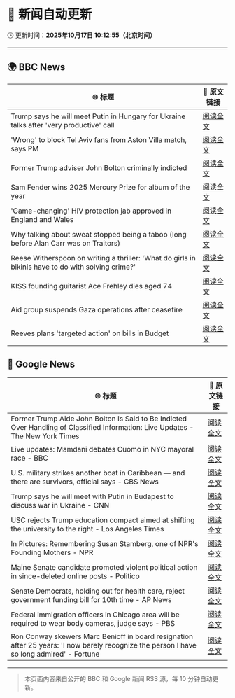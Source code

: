# 🧠 新闻自动更新

🕒 更新时间：**2025年10月17日 10:12:55（北京时间）**

---

## 🌍 BBC News

| 🌐 标题 | 🔗 原文链接 |
|--------|-------------|
| Trump says he will meet Putin in Hungary for Ukraine talks after 'very productive' call | [阅读全文](https://www.bbc.com/news/articles/crmxz37nv3zo?at_medium=RSS&at_campaign=rss) |
| 'Wrong' to block Tel Aviv fans from Aston Villa match, says PM | [阅读全文](https://www.bbc.com/news/articles/c205gnz5p8xo?at_medium=RSS&at_campaign=rss) |
| Former Trump adviser John Bolton criminally indicted | [阅读全文](https://www.bbc.com/news/articles/cgql2qzkz5zo?at_medium=RSS&at_campaign=rss) |
| Sam Fender wins 2025 Mercury Prize for album of the year | [阅读全文](https://www.bbc.com/news/articles/cp3dnjd9g4go?at_medium=RSS&at_campaign=rss) |
| 'Game-changing' HIV protection jab approved in England and Wales | [阅读全文](https://www.bbc.com/news/articles/c803egy217xo?at_medium=RSS&at_campaign=rss) |
| Why talking about sweat stopped being a taboo (long before Alan Carr was on Traitors) | [阅读全文](https://www.bbc.com/news/articles/cwy51pgql7eo?at_medium=RSS&at_campaign=rss) |
| Reese Witherspoon on writing a thriller: 'What do girls in bikinis have to do with solving crime?' | [阅读全文](https://www.bbc.com/news/articles/cn0gl91dwr2o?at_medium=RSS&at_campaign=rss) |
| KISS founding guitarist Ace Frehley dies aged 74 | [阅读全文](https://www.bbc.com/news/articles/cj41vwgv47no?at_medium=RSS&at_campaign=rss) |
| Aid group suspends Gaza operations after ceasefire | [阅读全文](https://www.bbc.com/news/articles/cgjd783ywn3o?at_medium=RSS&at_campaign=rss) |
| Reeves plans 'targeted action' on bills in Budget | [阅读全文](https://www.bbc.com/news/articles/c8eykkgdze5o?at_medium=RSS&at_campaign=rss) |

## 📰 Google News

| 🌐 标题 | 🔗 原文链接 |
|--------|-------------|
| Former Trump Aide John Bolton Is Said to Be Indicted Over Handling of Classified Information: Live Updates - The New York Times | [阅读全文](https://news.google.com/rss/articles/CBMib0FVX3lxTFBkTDBrdl85TFFnd1ZZTXl5WE5lZEx3ZmFJTnBfeGhKa2ZUeFhRVVBWem1ET1piYnhsZ29sRE4wbko1Y19ER3hqU0FIRHlzUW8zSXRsSFIyc2F4RkxHV2p6TGJubV9DMm5pajBJeGdfVQ?oc=5) |
| Live updates: Mamdani debates Cuomo in NYC mayoral race - BBC | [阅读全文](https://news.google.com/rss/articles/CBMiVEFVX3lxTFBKRGd6RTdOaGhjQkhLcTh1SDV3Q1JZdFh2MG0yb1Q2cTZtb3U5Tms5blhrTlNGbUxZaURiTzNfbDZCUnN4cms2bHozQUtBbjl5TUc5UQ?oc=5) |
| U.S. military strikes another boat in Caribbean — and there are survivors, official says - CBS News | [阅读全文](https://news.google.com/rss/articles/CBMie0FVX3lxTFBkWkN5OUl1YlJmRFdEVWk2VER6V0ctR2daRkk2eTRWVlJhQThaU3o3ZGxIaU1ZbmNsdmdFVTdVaEhaRzJDMmlpT2tidVhyZTlaUVgtN09wTEUzM2xpQlBWRkhJTXhOZE1GdVcyWTZaN3FZLV9NQnV1Q3kwONIBgAFBVV95cUxOX2JtNzZBZEVCbWtrTFpmb3pnMnlCNVZGaDVnZi1BR19yTU5EWWdmMlZOaV9OZ1FUeFIxMktZXzFtVWQ0WlJnUkJMNnM4OXhYQXgycTRlTmFCV0FGUEl1cHF3T05ycGNuM1IyQXZ3WVFvTnBIZFpFdHlVbllGR2lxSQ?oc=5) |
| Trump says he will meet with Putin in Budapest to discuss war in Ukraine - CNN | [阅读全文](https://news.google.com/rss/articles/CBMie0FVX3lxTE1SMzVjcXJ2Q1FKUkFJSHEzRlZxTEplUlBRM2pVTzdKTndsZ0pKUG1YUzFZeWJsSjlBbnVOU09xcTUtVEwxdTVtV1JSSWJqeTNiNWNheFdGNTRRdVJzWjlTUEVpS3ZlQ3lCNUREVHdaTnpvc3NMWVNBMnZrUQ?oc=5) |
| USC rejects Trump education compact aimed at shifting the university to the right - Los Angeles Times | [阅读全文](https://news.google.com/rss/articles/CBMikAFBVV95cUxOMFQ3cWxpNEducjF4R2hoemdnU0dmX01HSUVXUGdDVk1wRHlUSGdPeHkxRC1vdkJZZExWZjA1VkYxQ1h5UkwyU2xaUEVwbERsbWtEdm5oLWN2WUo4TDdvTkJLbU5oMkZKYUNnb1JBVGlTRWQ4eXQ4SFR3MnlEaWlSYTVRZGk4NWRUSnBoaFdodzU?oc=5) |
| In Pictures: Remembering Susan Stamberg, one of NPR's Founding Mothers - NPR | [阅读全文](https://news.google.com/rss/articles/CBMi0AFBVV95cUxQZFpqY3luYzRzMDJyTnh4NUxMd2hLU0ZKTVpCN1NqLXVwZnEyNFNNMmd5eXFKb3V1X3F2N0paTmxPYWhrMEozMWs2NUpiNkJ5TmY4WGtsS3o0V3k5b1p3Q0ZxSVhaeVJzYi1wZVpRRWdILW43RjdFck40U2Q3M2x6eHVXdTBHSlVyeWNsaGdZYjczQXBNMTRTd1V0a0RsODZVelItVS1pVWlJenNLdWdmSGdReDlkekluejlCTjI4MHhTblV4V2xvMEdyWW4wRG9U?oc=5) |
| Maine Senate candidate promoted violent political action in since-deleted online posts - Politico | [阅读全文](https://news.google.com/rss/articles/CBMi0gFBVV95cUxNalRRN2RIQkZWQVRYVW1UZDZIdERHYk56elNXTjJSWkFXbHVaVHpId3lIX01nUXk3ZjJ3eFN6SGtfNXZMU2tDSk9DNTRoVmkwNDlYa1NyTXNxR2ltZ2t5NUdsS0xKanVJeGc2enlSd0YyY0lBN0l3MVVxVExWc2tvbTV0MjByY1ZyelNzb2FFcVVtRDRjRy1wRG9YRVlJMVdtODdCR0dxVFJ6ZXVsbkdNUGh4SHRoYnNWWXl3OW5ic2cxNVlXQVFRQTZXOUhwSnBwZnc?oc=5) |
| Senate Democrats, holding out for health care, reject government funding bill for 10th time - AP News | [阅读全文](https://news.google.com/rss/articles/CBMipwFBVV95cUxQZlAwM0NMZFdmSlJTeWQwVkJKb0FzMzF5X1c3TGpRSVp5MGZXTTgyVVRDSHBqX3pkMzNRRGZuckJENGNIX3NMYm85M1lOMFNrVGx3b2k4d3ozbnpRdEtnT3JXbmJ4ZXlaaGFFVkt6UkFuY1phRW5mbjV6Rml4TXc5OHA3RUVOV2FtcGFOWVhKdzJmMmFydVE4YzE2S081RWpmc1FnbVRWWQ?oc=5) |
| Federal immigration officers in Chicago area will be required to wear body cameras, judge says - PBS | [阅读全文](https://news.google.com/rss/articles/CBMiywFBVV95cUxQbDhCSG5sM3BhZmpocEVIS3BEYnpxcUEwRXpGY1owRjloQ216TzlKRWR3TjA2OVVIVHppckU4Zm8wM2ZFc1ZIQjA0ZHZsUE8yaG04eWJZWWZFOU5PY1pCTTJ0ZmREbkU5RGgyODV3cVRWSER0OXJ0MkhxcEkycHNWWTFDN210clluWmdRMzdCOVo3Si12eXVUZ2g0RjJUWHVPV1QtcTFpS0p5bVRYN0tvQXZjeHZxVU1TVDVRYTZtcG1HOVhXYlJnem5mYw?oc=5) |
| Ron Conway skewers Marc Benioff in board resignation after 25 years: 'I now barely recognize the person I have so long admired' - Fortune | [阅读全文](https://news.google.com/rss/articles/CBMiowFBVV95cUxONk9DY0N4UzNNVGJYc2ZnbmZUYmV6RHhpRnE5Qzd5dWNaX18wZ3VTQktPY1I2VVBnYlB1V2FfVzVZdG1oRlpNdk5JZDN4eWtjV0EtenBjMHRvVFN3Y1lRNVVaWjJVLWlVM1pmUUF4eUsyLThjZk5TRW02R21SbWVpT0ZKQ2ItMm9OX0NrMk85ZGpMQWZlY2xYek1GVjZ5R3otUVBr?oc=5) |

---
> 本页面内容来自公开的 BBC 和 Google 新闻 RSS 源，每 10 分钟自动更新。